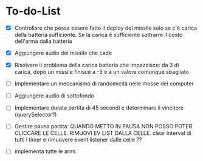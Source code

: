 # To-do-List

-   [x] Controllare che possa essere fatto il deploy del missile solo se c'è carica della batteria sufficiente.
        Se la carica è sufficiente sottrarre il costo dell'arma dalla batteria

-   [x] Aggiungere audio del missile che cade

-   [x] Risolvere il problema della carica batteria che impazzisce: da 3 di carica, dopo un missile finisce a -3 o a un valore comunque sbagliato

-   [ ] Implementare un meccanismo di randomicità nelle mosse del computer

-   [ ] Aggiungere audio di sottofondo

-   [ ] Implementare durata partita di 45 secondi e determinare il vincitore (querySelector?)

-   [ ] Gestire pausa partita: QUANDO METTO IN PAUSA NON POSSO POTER CLICCARE LE CELLE. RIMUOVI EV LIST DALLA CELLE. clear interval di tutti i timer e rimuovere event listener dalle celle ??

-   [ ] implementa tutte le armi.
